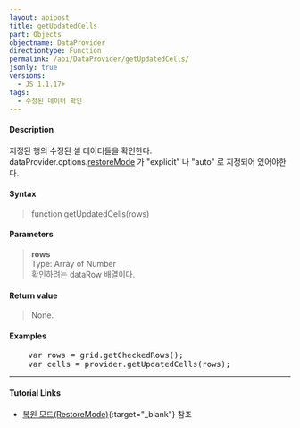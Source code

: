 ```yaml
---
layout: apipost
title: getUpdatedCells
part: Objects
objectname: DataProvider
directiontype: Function
permalink: /api/DataProvider/getUpdatedCells/
jsonly: true
versions:
  - JS 1.1.17+
tags: 
  - 수정된 데이터 확인
---
```



#### Description

 지정된 행의 수정된 셀 데이터들을 확인한다.   
 dataProvider.options.[restoreMode](/api/types/RestoreMode/)  가 "explicit" 나 "auto" 로 지정되어 있어야한다.  

#### Syntax

> function getUpdatedCells(rows)

#### Parameters

> **rows**  
> Type: Array of Number  
> 확인하려는 dataRow 배열이다.  

#### Return value

> None.

#### Examples 

<pre class="prettyprint">
    var rows = grid.getCheckedRows();
    var cells = provider.getUpdatedCells(rows);
</pre>

---

#### Tutorial Links

* [복원 모드(RestoreMode)](http://help.realgrid.com/tutorial/c6/){:target="_blank"} 참조 